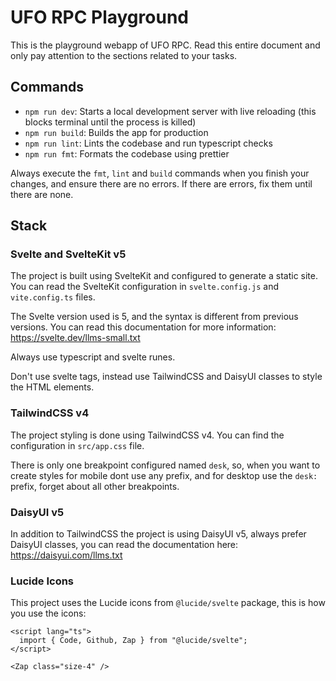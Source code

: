 # UFO RPC Playground

This is the playground webapp of UFO RPC. Read this entire document and only pay attention to the sections related to your tasks.

## Commands

- `npm run dev`: Starts a local development server with live reloading (this blocks terminal until the process is killed)
- `npm run build`: Builds the app for production
- `npm run lint`: Lints the codebase and run typescript checks
- `npm run fmt`: Formats the codebase using prettier

Always execute the `fmt`, `lint` and `build` commands when you finish your changes, and ensure there are no errors. If there are errors, fix them until there are none.

## Stack

### Svelte and SvelteKit v5

The project is built using SvelteKit and configured to generate a static site. You can read the SvelteKit configuration in `svelte.config.js` and `vite.config.ts` files.

The Svelte version used is 5, and the syntax is different from previous versions. You can read this documentation for more information: https://svelte.dev/llms-small.txt

Always use typescript and svelte runes.

Don't use svelte <style></style> tags, instead use TailwindCSS and DaisyUI classes to style the HTML elements.

### TailwindCSS v4

The project styling is done using TailwindCSS v4. You can find the configuration in `src/app.css` file.

There is only one breakpoint configured named `desk`, so, when you want to create styles for mobile dont use any prefix, and for desktop use the `desk:` prefix, forget about all other breakpoints.

### DaisyUI v5

In addition to TailwindCSS the project is using DaisyUI v5, always prefer DaisyUI classes, you can read the documentation here: https://daisyui.com/llms.txt

### Lucide Icons

This project uses the Lucide icons from `@lucide/svelte` package, this is how you use the icons:

```svelte
<script lang="ts">
  import { Code, Github, Zap } from "@lucide/svelte";
</script>

<Zap class="size-4" />
```
